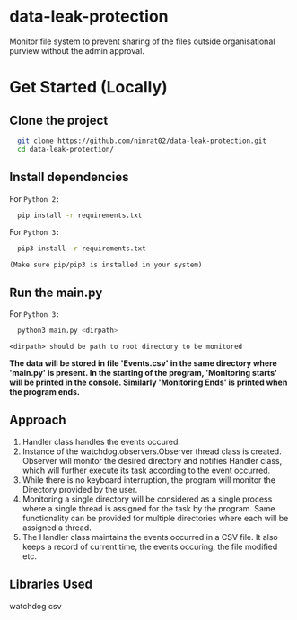 # data-leak-protection
Monitor file system to prevent sharing of the files outside organisational purview without the admin approval.


# Get Started (Locally)

## Clone the project

```bash
  git clone https://github.com/nimrat02/data-leak-protection.git
  cd data-leak-protection/
```

## Install dependencies

For `Python 2:`
```bash
  pip install -r requirements.txt
```

For `Python 3:`
```bash
  pip3 install -r requirements.txt
```

`(Make sure pip/pip3 is installed in your system)`

## Run the main.py
For `Python 3:`
```bash
  python3 main.py <dirpath>
```
`<dirpath> should be path to root directory to be monitored`

**The data will be stored in file 'Events.csv' in the same directory where 'main.py' is present.
In the starting of the program, 'Monitoring starts' will be printed in the console. Similarly 'Monitoring Ends' is printed when the program ends.**


## Approach
1. Handler class handles the events occured.
2. Instance of the watchdog.observers.Observer thread class is created. Observer will monitor the desired directory and notifies Handler class, which will further execute its task according to the event occurred.
3. While there is no keyboard interruption, the program will monitor the Directory provided by the user.
4. Monitoring a single directory will be considered as a single process where a single thread is assigned for the task by the program. Same functionality can be provided for multiple directories where each will be assigned a thread.
5. The Handler class maintains the events occurred in a CSV file. It also keeps a record of current time, the events occuring, the file modified etc.

## Libraries Used
watchdog
csv